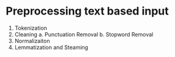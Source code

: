 # Preprocessing text based input

1. Tokenization
2. Cleaning
  a. Punctuation Removal
  b. Stopword Removal
3. Normalizaiton
4. Lemmatization and Steaming
